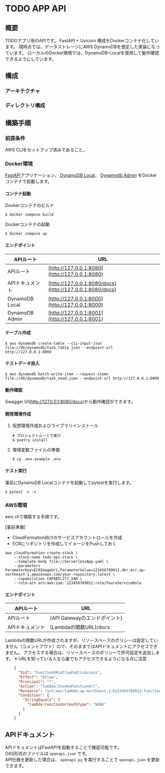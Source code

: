 # TODO APP API

## 概要

TODOアプリ用のAPIです。
FastAPI + Uvicorn 構成をDockerコンテナ化しています。
現時点では、データストレージにAWS DynamoDBを想定した実装になっています。
ローカルのDocker環境では、DynamoDB-Localを使用して動作確認できるようにしています。

## 構成

### アーキテクチャ

### ディレクトリ構成

## 構築手順

### 前提条件

AWS CLIをセットアップ済みであること。

### Docker環境

[FastAPI](https://fastapi.tiangolo.com/ja/)アプリケーション、
[DynamoDB Local](https://hub.docker.com/r/amazon/dynamodb-local)、
[Dynamodb Admin](https://github.com/aaronshaf/dynamodb-admin)
をDockerコンテナで起動します。

#### コンテナ起動

Dockerコンテナのビルド

```commandline
$ docker compose build
```

Dockerコンテナの起動

```commandline
$ docker compose up
```

#### エンドポイント

| APIルート         | URL                                                      |
|----------------|----------------------------------------------------------|
| APIルート         | [http://127.0.0.1:8080](http://127.0.0.1:8080)           |
| APIドキュメント      | [http://127.0.0.1:8080/docs](http://127.0.0.1:8080/docs) |
| DynamoDB Local | [http://127.0.0.1:8000](http://127.0.0.1:8000)           |
| DynamoDB Admin | [http://127.0.0.1:8001](http://127.0.0.1:8001)           |


#### テーブル作成

```commandline
$ aws dynamodb create-table --cli-input-json file://db/dynamodb/task_table.json --endpoint-url http://127.0.0.1:8000
```

#### テストデータ投入

```commandline
$ aws dynamodb batch-write-item --request-items file://db/dynamodb/task_seed.json --endpoint-url http://127.0.0.1:8000
```

#### 動作確認

Swagger UI(http://127.0.0.1:8080/docs)から動作確認ができます。


#### 開発環境作成

1. 仮想環境作成およびライブラリインストール
   ```commandline
   # プロジェクトルートで実行
   $ poetry install
   ```
2. 環境変数ファイルの準備
   ```commandline
   $ cp .env.example .env
   ```

#### テスト実行

事前にDynamoDB Localコンテナを起動してpytestを実行します。

```
$ pytest -s -x
```

### AWS環境

aws cliで構築する手順です。

[事前準備]
* CloudFormation向けのサービスアカウントロールを作成
* ECRにリポジトリを作成してイメージをPushしておく

```commandline
aws cloudformation create-stack \
    --stack-name todo-api-stack \
    --template-body file://ServerlessApp.yaml \
    --parameters ParameterKey=ECRImageUri,ParameterValue=123456789012.dkr.ecr.ap-northeast-1.amazonaws.com/your-repository:latest \
    --capabilities CAPABILITY_IAM \
    --role-arn arn:aws:iam::123456789012:role/YoureServiceRole
```

#### エンドポイント

| APIルート         | URL                                                      |
|----------------|----------------------------------------------------------|
| APIルート         | {API Gatewayのエンドポイント}           |
| APIドキュメント      | {Lambdaの関数URL}/docs |

Lambdaの関数URLが作成されますが、リソースベースのポリシーは設定していません（コメントアウト）ので、そのままではAPIドキュメントにアクセスできません。
アクセスする場合は、リソースベースのポリシーで許可設定を追加します。
※ URLを知っている人なら誰でもアクセスできるようになる点に注意

```json
    {
      "Sid": "FunctionURLAllowPublicAccess",
      "Effect": "Allow",
      "Principal": "*",
      "Action": "lambda:InvokeFunctionUrl",
      "Resource": "arn:aws:lambda:ap-northeast-1:6123456789012:function:FunctionName",
      "Condition": {
        "StringEquals": {
          "lambda:FunctionUrlAuthType": "NONE"
        }
      }
    }
```

## APIドキュメント

APIドキュメントはFastAPIを起動することで確認可能です。  
OAS形式のファイルは `openapi.json` です。  
API仕様を更新した場合は、 `openapi.py` を実行することで `openapi.json` を更新できます。  
